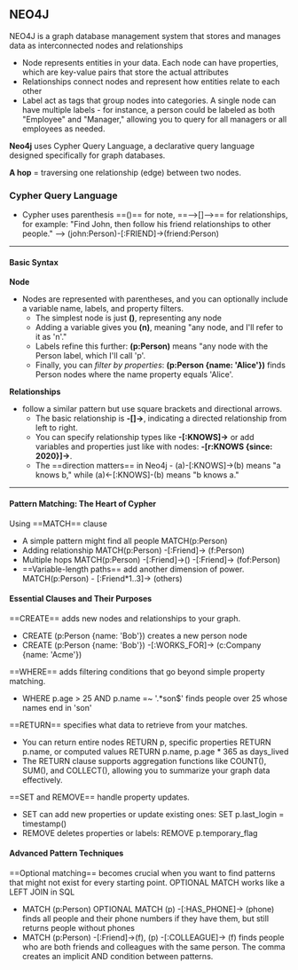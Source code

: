 ## NEO4J

NEO4J is a graph database management system that stores and manages data as interconnected nodes and relationships

- Node represents entities in your data. Each node can have properties, which are key-value pairs that store the actual attributes
- Relationships connect nodes and represent how entities relate to each other
- Label act as tags that group nodes into categories. A single node can have multiple labels - for instance, a person could be labeled as both "Employee" and "Manager," allowing you to query for all managers or all employees as needed.

**Neo4j** uses Cypher Query Language, a declarative query language designed specifically for graph databases.

**A hop** = traversing one relationship (edge) between two nodes.

### Cypher Query Language

- Cypher uses parenthesis ==()== for note, ==-->[]-->== for relationships, for example: "Find John, then follow his friend relationships to other people." --> (john:Person)-[:FRIEND]->(friend:Person)

---

#### Basic Syntax

**Node**

- Nodes are represented with parentheses, and you can optionally include a variable name, labels, and property filters.
  - The simplest node is just **()**, representing any node
  - Adding a variable gives you **(n)**, meaning "any node, and I'll refer to it as 'n'."
  - Labels refine this further: **(p:Person)** means "any node with the Person label, which I'll call 'p'.
  - Finally, you can _filter by properties_: **(p:Person {name: 'Alice'})** finds Person nodes where the name property equals 'Alice'.

**Relationships**

- follow a similar pattern but use square brackets and directional arrows.
  - The basic relationship is **-[]->**, indicating a directed relationship from left to right.
  - You can specify relationship types like **-[:KNOWS]->** or add variables and properties just like with nodes: **-[r:KNOWS {since: 2020}]->**.
  - The ==direction matters== in Neo4j - (a)-[:KNOWS]->(b) means "a knows b," while (a)<-[:KNOWS]-(b) means "b knows a."

---

#### Pattern Matching: The Heart of Cypher

Using ==MATCH== clause

- A simple pattern might find all people MATCH(p:Person)
- Adding relationship MATCH(p:Person) -[:Friend]-> (f:Person)
- Multiple hops MATCH(p:Person) -[:Friend]->() -[:Friend]-> (fof:Person)
- ==Variable-length paths== add another dimension of power. MATCH(p:Person) - [:Friend*1..3]-> (others)

#### Essential Clauses and Their Purposes

==CREATE== adds new nodes and relationships to your graph.

- CREATE (p:Person {name: 'Bob'}) creates a new person node
- CREATE (p:Person {name: 'Bob'}) -[:WORKS_FOR]-> (c:Company {name: 'Acme'})

==WHERE== adds filtering conditions that go beyond simple property matching.

- WHERE p.age > 25 AND p.name =~ '.\*son$' finds people over 25 whose names end in 'son'

==RETURN== specifies what data to retrieve from your matches.

- You can return entire nodes RETURN p, specific properties RETURN p.name, or computed values RETURN p.name, p.age \* 365 as days_lived
- The RETURN clause supports aggregation functions like COUNT(), SUM(), and COLLECT(), allowing you to summarize your graph data effectively.

==SET and REMOVE== handle property updates.

- SET can add new properties or update existing ones: SET p.last_login = timestamp()
- REMOVE deletes properties or labels: REMOVE p.temporary_flag

#### Advanced Pattern Techniques
==Optional matching== becomes crucial when you want to find patterns that might not exist for every starting point. OPTIONAL MATCH works like a LEFT JOIN in SQL
- MATCH (p:Person) OPTIONAL MATCH (p) -[:HAS_PHONE]-> (phone) finds all people and their phone numbers if they have them, but still returns people without phones
- MATCH (p:Person) -[:Friend]->(f), (p) -[:COLLEAGUE]-> (f) finds people who are both friends and colleagues with the same person. The comma creates an implicit AND condition between patterns.

